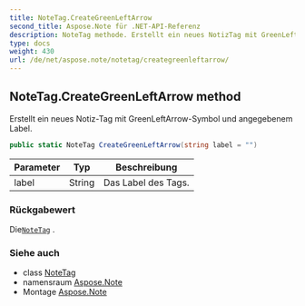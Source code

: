```yaml
---
title: NoteTag.CreateGreenLeftArrow
second_title: Aspose.Note für .NET-API-Referenz
description: NoteTag methode. Erstellt ein neues NotizTag mit GreenLeftArrowSymbol und angegebenem Label.
type: docs
weight: 430
url: /de/net/aspose.note/notetag/creategreenleftarrow/
---
```

## NoteTag.CreateGreenLeftArrow method

Erstellt ein neues Notiz-Tag mit GreenLeftArrow-Symbol und angegebenem Label.

```csharp
public static NoteTag CreateGreenLeftArrow(string label = "")
```

| Parameter | Typ | Beschreibung |
| --- | --- | --- |
| label | String | Das Label des Tags. |

### Rückgabewert

Die[`NoteTag`](../) .

### Siehe auch

* class [NoteTag](../)
* namensraum [Aspose.Note](../../notetag/)
* Montage [Aspose.Note](../../../)


